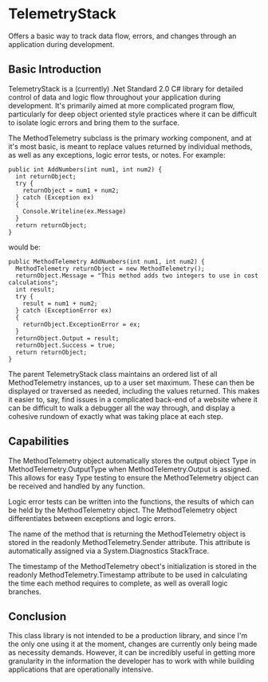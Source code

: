 # TelemetryStack
Offers a basic way to track data flow, errors, and changes through an application during development.

## Basic Introduction
TelemetryStack is a (currently) .Net Standard 2.0 C# library for detailed control of data and logic flow throughout your application during development. It's primarily aimed at more complicated program flow, particularly for deep object oriented style practices where it can be difficult to isolate logic errors and bring them to the surface.

The MethodTelemetry subclass is the primary working component, and at it's most basic, is meant to replace values returned by individual methods, as well as any exceptions, logic error tests, or notes. For example:
```
public int AddNumbers(int num1, int num2) {
  int returnObject;
  try {
    returnObject = num1 + num2;
  } catch (Exception ex)
  {
    Console.Writeline(ex.Message)
  }
  return returnObject;
}
```
would be:
```
public MethodTelemetry AddNumbers(int num1, int num2) {
  MethodTelemetry returnObject = new MethodTelemetry();
  returnObject.Message = "This method adds two integers to use in cost calculations";
  int result;
  try {
    result = num1 + num2;
  } catch (ExceptionError ex)
  {
    returnObject.ExceptionError = ex;
  }
  returnObject.Output = result;
  returnObject.Success = true;
  return returnObject;
}
```

The parent TelemetryStack class maintains an ordered list of all MethodTelemetry instances, up to a user set maximum. These can then be displayed or traversed as needed, including the values returned. This makes it easier to, say, find issues in a complicated back-end of a website where it can be difficult to walk a debugger all the way through, and display a cohesive rundown of exactly what was taking place at each step.

## Capabilities
The MethodTelemetry object automatically stores the output object Type in MethodTelemetry.OutputType when MethodTelemetry.Output is assigned. This allows for easy Type testing to ensure the MethodTelemetry object can be received and handled by any function.

Logic error tests can be written into the functions, the results of which can be held by the MethodTelemetry object. The MethodTelemetry object differentiates between exceptions and logic errors.

The name of the method that is returning the MethodTelemetry object is stored in the readonly MethodTelemetry.Sender attribute. This attribute is automatically assigned via a System.Diagnostics StackTrace.

The timestamp of the MethodTelemetry obect's initialization is stored in the readonly MethodTelemetry.Timestamp attribute to be used in calculating the time each method requires to complete, as well as overall logic branches.

## Conclusion
This class library is not intended to be a production library, and since I'm the only one using it at the moment, changes are currently only being made as necessity demands. However, it can be incredibly useful in getting more granularity in the information the developer has to work with while building applications that are operationally intensive.
